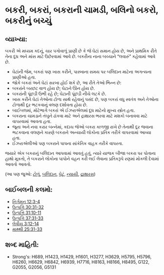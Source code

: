 # બકરી, બકરાં, બકરાની ચામડી, બલિનો બકરો, બકરીનું બચ્ચું 

## વ્યાખ્યા: 

બકરી એ મધ્યમ કદનું, ચાર પગોવાળું પ્રાણી છે કે જે ઘેટાં સમાન હોય છે, અને પ્રાથમિક રીતે તેના દૂધ અને માંસ માટે ઉછેરવામાં આવે છે.
બકરીના નાના બચ્ચાને “લવારું” કહેવામાં આવે છે.

* ઘેટાંની જેમ, બકરાં પણ ખાસ કરીને, પાસ્ખાના સમય પર બલિદાન માટેના અગત્યના પ્રાણીઓ હતા.
* જોકે બકરાં અને ઘેટાં સરખા હોઈ શકે છે, આ રીતે તેઓ ભિન્ન છે:
* બકરાંને બરછટ વાળ હોય છે; ઘેટાને ઊન હોય છે.
* બકરાંની પૂંછડી ઉભી રહે છે; ઘેટાની પૂંછડી નીચે લટકે છે.
* ખાસ કરીને ઘેટાં તેઓના ટોળા સાથે રહેવાનું પસંદ છે, પણ બકરાં વધુ સ્વતંત્ર અને તેઓના ટોળાથી દૂર ભટકવાનું વલણ દર્શાવતા હોય છે.
* બાઈબલમાં, મોટેભાગે બકરાં એ ઈઝરાએલમાં દૂધ માટેનો મુખ્ય સ્ત્રોત હતા.
* બકરાના ચામડાને તંબુને ઢાંકવા માટે અને દ્રાક્ષારસ ભરવા માટે મશકો બનાવવા માટે વાપરવામાં આવતા હતા.
* જૂના અને નવા કરાર બન્નેમાં, કદાચ જેઓ બકરા કાળજી રાખે છે તેનાથી દૂર જવાના ભટકવાના વલણને કારણે બકરાને અન્યાયી લોકોના પ્રતિક તરીકે વાપરવામાં આવ્યા હતા.
* ઈઝરાએલીઓ પણ બકરાને પાપના સાંકેતિક વાહક તરીકે વાપરતા.

જયારે એક બકરાનું બલિદાન આપવામાં આવતું હતું, ત્યારે યાજક બીજા બકરા પર પોતાના હાથો મૂકતો, તે બકરાને લોકોના પાપોને વહન કરી લઈ લેવાના પ્રતિકરૂપે રણમાં મોકલી દેવામાં આવતો આવતો.

(આ પણ જુઓ: [ટોળું](../other/flock.md), [બલિદાન](../other/sacrifice.md), [ઘેટું](../other/sheep.md), [ન્યાયી](../kt/righteous.md), [દ્રાક્ષારસ](../other/wine.md))

## બાઈબલની કલમો: 

* [નિર્ગમન 12:3-4](rc://gu/tn/help/exo/12/03)
* [ઉત્પત્તિ 30:31-32](rc://gu/tn/help/gen/30/31)
* [ઉત્પત્તિ 31:10-11](rc://gu/tn/help/gen/31/10)
* [ઉત્પત્તિ 37:31-33](rc://gu/tn/help/gen/37/31)
* [લેવીય 3:12-14](rc://gu/tn/help/lev/03/12)
* [માથ્થી 25:31-33](rc://gu/tn/help/mat/25/31)

## શબ્દ માહિતી: 

* Strong's: H689, H1423, H1429, H1601, H3277, H3629, H5795, H5796, H6260, H6629, H6842, H6939, H7716, H8163, H8166, H8495, G122, G2055, G2056, G5131
